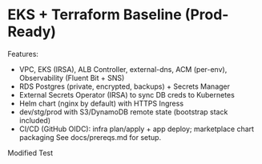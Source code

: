 # EKS + Terraform Baseline (Prod-Ready)
Features:
- VPC, EKS (IRSA), ALB Controller, external-dns, ACM (per-env), Observability (Fluent Bit + SNS)
- RDS Postgres (private, encrypted, backups) + Secrets Manager
- External Secrets Operator (IRSA) to sync DB creds to Kubernetes
- Helm chart (nginx by default) with HTTPS Ingress
- dev/stg/prod with S3/DynamoDB remote state (bootstrap stack included)
- CI/CD (GitHub OIDC): infra plan/apply + app deploy; marketplace chart packaging
See docs/prereqs.md for setup.

Modified Test
